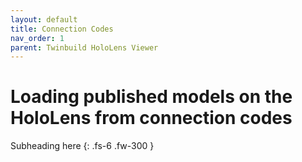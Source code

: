 ```yaml
---
layout: default
title: Connection Codes
nav_order: 1
parent: Twinbuild HoloLens Viewer
---
```


# Loading published models on the HoloLens from connection codes

Subheading here
{: .fs-6 .fw-300 }
